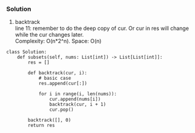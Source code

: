 ### Solution
1. backtrack <br />
line 11: remember to do the deep copy of cur. Or cur in res will change while the cur changes later. <br />
Complexity: O(n*2^n). Space: O(n)
```
class Solution:
    def subsets(self, nums: List[int]) -> List[List[int]]:
        res = []
        
        def backtrack(cur, i):
        	# basic case
            res.append(cur[:])
            
            for i in range(i, len(nums)):
                cur.append(nums[i])
                backtrack(cur, i + 1)
                cur.pop()
                
        backtrack([], 0)
        return res

```